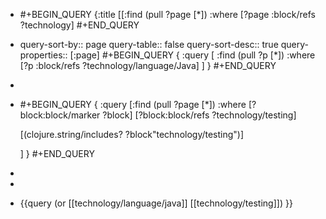- #+BEGIN_QUERY
  {:title
   [[:find (pull ?page [*]) 
     :where 
     [?page :block/refs ?technology]
  #+END_QUERY
- query-sort-by:: page
  query-table:: false
  query-sort-desc:: true
  query-properties:: [:page]
  #+BEGIN_QUERY
  {
  	:query [
  		:find (pull ?p [*]) 
  		:where 
              [?p :block/refs ?technology/language/Java]
  	]
  }
  #+END_QUERY
-
- #+BEGIN_QUERY
  {
   :query [:find (pull ?page [*])
   :where
   [?block:block/marker ?block]
   [?block:block/refs ?technology/testing]
   
   [(clojure.string/includes? ?block"technology/testing")]
   
  ]
  }
  #+END_QUERY
-
-
- {{query (or [[technology/language/java]] [[technology/testing]]) }}